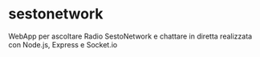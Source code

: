 # sestonetwork
WebApp per ascoltare Radio SestoNetwork e chattare in diretta realizzata con Node.js, Express e Socket.io 
